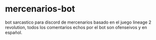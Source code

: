 # mercenarios-bot
bot sarcastico para discord de mercenarios basado en el juego lineage 2 revolution, todos los comentarios echos por el bot son ofenseivos y en español.
